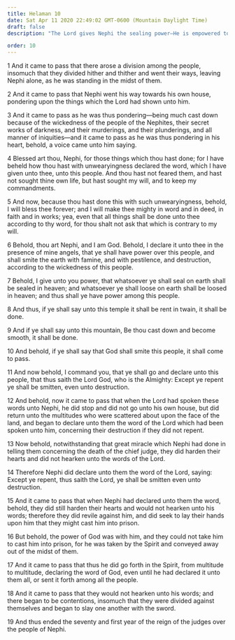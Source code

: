 ```yaml
---
title: Helaman 10
date: Sat Apr 11 2020 22:49:02 GMT-0600 (Mountain Daylight Time)
draft: false
description: "The Lord gives Nephi the sealing power—He is empowered to bind and loose on earth and in heaven—He commands the people to repent or perish—The Spirit carries him from multitude to multitude. About 21–20 B.C."

order: 10
---
```

    
1 And it came to pass that there arose a division among the people, insomuch that they divided hither and thither and went their ways, leaving Nephi alone, as he was standing in the midst of them.

2 And it came to pass that Nephi went his way towards his own house, pondering upon the things which the Lord had shown unto him.

3 And it came to pass as he was thus pondering—being much cast down because of the wickedness of the people of the Nephites, their secret works of darkness, and their murderings, and their plunderings, and all manner of iniquities—and it came to pass as he was thus pondering in his heart, behold, a voice came unto him saying.

4 Blessed art thou, Nephi, for those things which thou hast done; for I have beheld how thou hast with unwearyingness declared the word, which I have given unto thee, unto this people. And thou hast not feared them, and hast not sought thine own life, but hast sought my will, and to keep my commandments.

5 And now, because thou hast done this with such unwearyingness, behold, I will bless thee forever; and I will make thee mighty in word and in deed, in faith and in works; yea, even that all things shall be done unto thee according to thy word, for thou shalt not ask that which is contrary to my will.

6 Behold, thou art Nephi, and I am God. Behold, I declare it unto thee in the presence of mine angels, that ye shall have power over this people, and shall smite the earth with famine, and with pestilence, and destruction, according to the wickedness of this people.

7 Behold, I give unto you power, that whatsoever ye shall seal on earth shall be sealed in heaven; and whatsoever ye shall loose on earth shall be loosed in heaven; and thus shall ye have power among this people.

8 And thus, if ye shall say unto this temple it shall be rent in twain, it shall be done.

9 And if ye shall say unto this mountain, Be thou cast down and become smooth, it shall be done.

10 And behold, if ye shall say that God shall smite this people, it shall come to pass.

11 And now behold, I command you, that ye shall go and declare unto this people, that thus saith the Lord God, who is the Almighty: Except ye repent ye shall be smitten, even unto destruction.

12 And behold, now it came to pass that when the Lord had spoken these words unto Nephi, he did stop and did not go unto his own house, but did return unto the multitudes who were scattered about upon the face of the land, and began to declare unto them the word of the Lord which had been spoken unto him, concerning their destruction if they did not repent.

13 Now behold, notwithstanding that great miracle which Nephi had done in telling them concerning the death of the chief judge, they did harden their hearts and did not hearken unto the words of the Lord.

14 Therefore Nephi did declare unto them the word of the Lord, saying: Except ye repent, thus saith the Lord, ye shall be smitten even unto destruction.

15 And it came to pass that when Nephi had declared unto them the word, behold, they did still harden their hearts and would not hearken unto his words; therefore they did revile against him, and did seek to lay their hands upon him that they might cast him into prison.

16 But behold, the power of God was with him, and they could not take him to cast him into prison, for he was taken by the Spirit and conveyed away out of the midst of them.

17 And it came to pass that thus he did go forth in the Spirit, from multitude to multitude, declaring the word of God, even until he had declared it unto them all, or sent it forth among all the people.

18 And it came to pass that they would not hearken unto his words; and there began to be contentions, insomuch that they were divided against themselves and began to slay one another with the sword.

19 And thus ended the seventy and first year of the reign of the judges over the people of Nephi.
